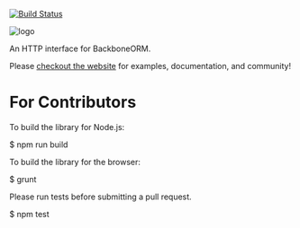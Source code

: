 [![Build Status](https://secure.travis-ci.org/vidigami/backbone-http.png)](http://travis-ci.org/vidigami/backbone-http)

![logo](https://github.com/vidigami/backbone-http/raw/master/media/logo.png)

An HTTP interface for BackboneORM.

Please [checkout the website](http://vidigami.github.io/backbone-orm/) for examples, documentation, and community!


For Contributors
============

To build the library for Node.js:

  $ npm run build

To build the library for the browser:

  $ grunt

Please run tests before submitting a pull request.

  $ npm test
